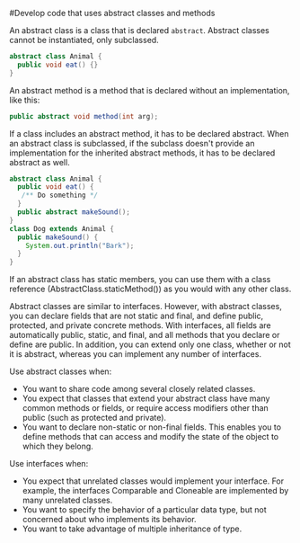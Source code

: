 #Develop code that uses abstract classes and methods

An abstract class is a class that is declared `abstract`. Abstract classes cannot be instantiated, only subclassed.
````java
abstract class Animal {
  public void eat() {}
}
````

An abstract method is a method that is declared without an implementation, like this:
````java
public abstract void method(int arg);
````
If a class includes an abstract method, it has to be declared abstract. When an abstract class is subclassed, if the subclass doesn't provide an implementation for the inherited abstract methods, it has to be declared abstract as well.
````java
abstract class Animal {
  public void eat() {
   /** Do something */
  }
  public abstract makeSound();
}
class Dog extends Animal {
  public makeSound() {
    System.out.println("Bark");
  }
}
````

If an abstract class has static members, you can use them with a class reference (AbstractClass.staticMethod()) as you would with any other class.

Abstract classes are similar to interfaces. However, with abstract classes, you can declare fields that are not static and final, and define public, protected, and private concrete methods. With interfaces, all fields are automatically public, static, and final, and all methods that you declare or define are public. In addition, you can extend only one class, whether or not it is abstract, whereas you can implement any number of interfaces.

Use abstract classes when:
* You want to share code among several closely related classes.
* You expect that classes that extend your abstract class have many common methods or fields, or require access modifiers other than public (such as protected and private).
* You want to declare non-static or non-final fields. This enables you to define methods that can access and modify the state of the object to which they belong.

Use interfaces when:
* You expect that unrelated classes would implement your interface. For example, the interfaces Comparable and Cloneable are implemented by many unrelated classes.
* You want to specify the behavior of a particular data type, but not concerned about who implements its behavior.
* You want to take advantage of multiple inheritance of type.

